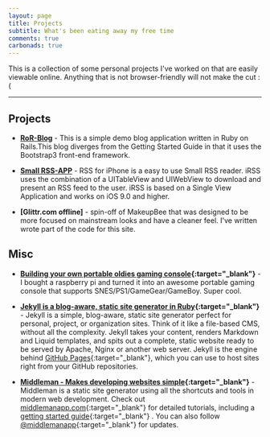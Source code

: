 ```yaml
---
layout: page
title: Projects
subtitle: What's been eating away my free time
comments: true
carbonads: true
---
```


This is a collection of some personal projects I've worked on that are easily viewable online. Anything that is not browser-friendly will not make the cut :(

---

## Projects

- **[RoR-Blog](https://github.com/falkzone/RoR-Blog "Ruby on Rails Blog")** - This is a simple demo blog application written in Ruby on Rails.This blog diverges from the Getting Started Guide in that it uses the Bootstrap3 front-end framework.

- **[Small RSS-APP](https://github.com/falkzone/iRSS-APP "iOS RSS app")** - RSS for iPhone is a easy to use Small RSS reader. iRSS uses the combination of a UITableView and UIWebView to download and present an RSS feed to the user. iRSS is based on a Single View Application and works on iOS 9.0 and higher.

- **[Glittr.com offline]** - spin-off of MakeupBee that was designed to be more focused on mainstream looks and have a cleaner feel. I've written wrote part of the code for this site.


## Misc

- **[Building your own portable oldies gaming console](https://github.com/daattali/rasperry-pi-gaming-console-setup "Rasperry PI Gaming Console"){:target="_blank"}** - I bought a raspberry pi and turned it into an awesome portable gaming console that supports SNES/PS1/GameGear/GameBoy.  Super cool.

- **[Jekyll is a blog-aware, static site generator in Ruby](https://github.com/jekyll/jekyll "jekyll"){:target="_blank"}** - Jekyll is a simple, blog-aware, static site generator perfect for personal, project, or organization sites. Think of it like a file-based CMS, without all the complexity. Jekyll takes your content, renders Markdown and Liquid templates, and spits out a complete, static website ready to be served by Apache, Nginx or another web server. Jekyll is the engine behind [GitHub Pages](https://pages.github.com "GitHub Pages"){:target="_blank"}, which you can use to host sites right from your GitHub repositories.

- **[Middleman - Makes developing websites simple](https://github.com/middleman/middleman "Middleman"){:target="_blank"}** - Middleman is a static site generator using all the shortcuts and tools in modern web development. Check out [middlemanapp.com](https://middlemanapp.com "Middleman"){:target="_blank"} for detailed tutorials, including a [getting started guide](http://middlemanapp.com/basics/getting-started/ "Middleman"){:target="_blank"} . You can also follow [@middlemanapp](https://twitter.com/middlemanapp "twitter"){:target="_blank"} for updates.